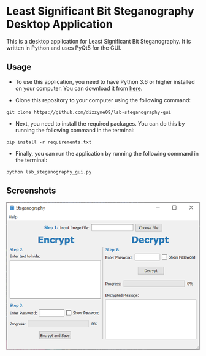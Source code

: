 # Least Significant Bit Steganography Desktop Application
This is a desktop application for Least Significant Bit Steganography. It is written in Python and uses PyQt5 for the GUI.

## Usage
* To use this application, you need to have Python 3.6 or higher installed on your computer. You can download it from [here](https://www.python.org/downloads/).

* Clone this repository to your computer using the following command:
```
git clone https://github.com/dizzyme09/lsb-steganography-gui
```

* Next, you need to install the required packages. You can do this by running the following command in the terminal:
```
pip install -r requirements.txt
```

* Finally, you can run the application by running the following command in the terminal:
```
python lsb_steganography_gui.py
```

## Screenshots
![Screenshot 1](./pictures/thumbnail.png)